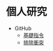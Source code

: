 # 個人研究

* GitHub
  * [基礎指令](https://github.com/pilisir/article/wiki/GitHub%E5%9F%BA%E7%A4%8E%E6%8C%87%E4%BB%A4)
  * [排除衝突](https://github.com/pilisir/article/wiki/GitHub%E6%8E%92%E9%99%A4%E8%A1%9D%E7%AA%81)
